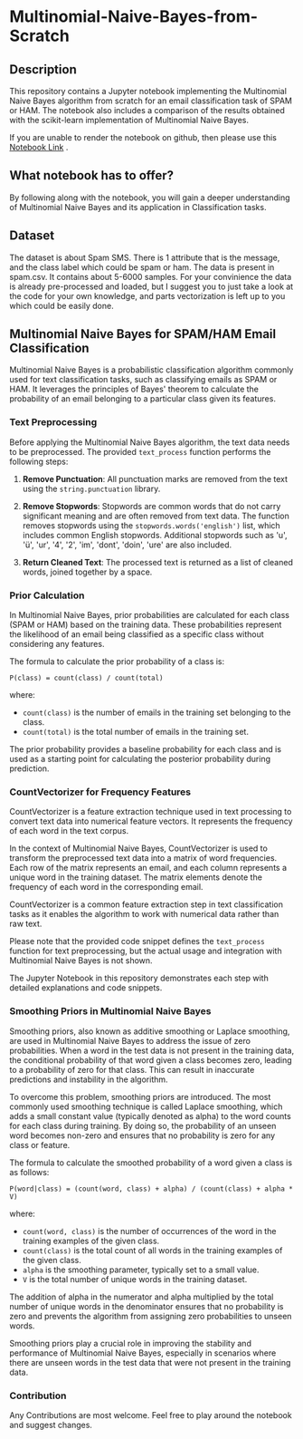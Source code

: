 # Multinomial-Naive-Bayes-from-Scratch

## Description

This repository contains a Jupyter notebook implementing the Multinomial Naive Bayes algorithm from scratch for an email classification task of SPAM or HAM. The notebook also includes a comparison of the results obtained with the scikit-learn implementation of Multinomial Naive Bayes.

If you are unable to render the notebook on github, then please use this [Notebook Link](https://nbviewer.org/github/akash18tripathi/Multinomial-Naive-Bayes-from-Scratch/blob/main/Multinomial-Naive-Bayes-from-Scratch.ipynb) .

## What notebook has to offer?

By following along with the notebook, you will gain a deeper understanding of Multinomial Naive Bayes and its application in Classification tasks.


## Dataset

The dataset is about Spam SMS. There is 1 attribute that is the message, and the class label which could be spam or ham. The data is present in spam.csv. It contains about 5-6000 samples. For your convinience the data is already pre-processed and loaded, but I suggest you to just take a look at the code for your own knowledge, and parts vectorization is left up to you which could be easily done.

## Multinomial Naive Bayes for SPAM/HAM Email Classification

Multinomial Naive Bayes is a probabilistic classification algorithm commonly used for text classification tasks, such as classifying emails as SPAM or HAM. It leverages the principles of Bayes' theorem to calculate the probability of an email belonging to a particular class given its features.

### Text Preprocessing

Before applying the Multinomial Naive Bayes algorithm, the text data needs to be preprocessed. The provided `text_process` function performs the following steps:

1. **Remove Punctuation**: All punctuation marks are removed from the text using the `string.punctuation` library.

2. **Remove Stopwords**: Stopwords are common words that do not carry significant meaning and are often removed from text data. The function removes stopwords using the `stopwords.words('english')` list, which includes common English stopwords. Additional stopwords such as 'u', 'ü', 'ur', '4', '2', 'im', 'dont', 'doin', 'ure' are also included.

3. **Return Cleaned Text**: The processed text is returned as a list of cleaned words, joined together by a space.

### Prior Calculation

In Multinomial Naive Bayes, prior probabilities are calculated for each class (SPAM or HAM) based on the training data. These probabilities represent the likelihood of an email being classified as a specific class without considering any features.

The formula to calculate the prior probability of a class is:

`P(class) = count(class) / count(total)`


where:
- `count(class)` is the number of emails in the training set belonging to the class.
- `count(total)` is the total number of emails in the training set.

The prior probability provides a baseline probability for each class and is used as a starting point for calculating the posterior probability during prediction.

### CountVectorizer for Frequency Features

CountVectorizer is a feature extraction technique used in text processing to convert text data into numerical feature vectors. It represents the frequency of each word in the text corpus.

In the context of Multinomial Naive Bayes, CountVectorizer is used to transform the preprocessed text data into a matrix of word frequencies. Each row of the matrix represents an email, and each column represents a unique word in the training dataset. The matrix elements denote the frequency of each word in the corresponding email.

CountVectorizer is a common feature extraction step in text classification tasks as it enables the algorithm to work with numerical data rather than raw text.

Please note that the provided code snippet defines the `text_process` function for text preprocessing, but the actual usage and integration with Multinomial Naive Bayes is not shown.

The Jupyter Notebook in this repository demonstrates each step with detailed explanations and code snippets.

### Smoothing Priors in Multinomial Naive Bayes

Smoothing priors, also known as additive smoothing or Laplace smoothing, are used in Multinomial Naive Bayes to address the issue of zero probabilities. When a word in the test data is not present in the training data, the conditional probability of that word given a class becomes zero, leading to a probability of zero for that class. This can result in inaccurate predictions and instability in the algorithm.

To overcome this problem, smoothing priors are introduced. The most commonly used smoothing technique is called Laplace smoothing, which adds a small constant value (typically denoted as alpha) to the word counts for each class during training. By doing so, the probability of an unseen word becomes non-zero and ensures that no probability is zero for any class or feature.

The formula to calculate the smoothed probability of a word given a class is as follows:

`P(word|class) = (count(word, class) + alpha) / (count(class) + alpha * V)`


where:
- `count(word, class)` is the number of occurrences of the word in the training examples of the given class.
- `count(class)` is the total count of all words in the training examples of the given class.
- `alpha` is the smoothing parameter, typically set to a small value.
- `V` is the total number of unique words in the training dataset.

The addition of alpha in the numerator and alpha multiplied by the total number of unique words in the denominator ensures that no probability is zero and prevents the algorithm from assigning zero probabilities to unseen words.

Smoothing priors play a crucial role in improving the stability and performance of Multinomial Naive Bayes, especially in scenarios where there are unseen words in the test data that were not present in the training data.


### Contribution

Any Contributions are most welcome. Feel free to play around the notebook and suggest changes.


